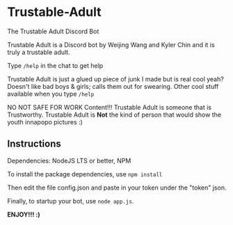 # Trustable-Adult
The Trustable Adult Discord Bot

Trustable Adult is a Discord bot by Weijing Wang and Kyler Chin and it is truly
a trustable adult.

Type ```/help``` in the chat to get help

Trustable Adult is just a glued up piece of junk I made but is real cool yeah?
Doesn't like bad boys & girls; calls them out for swearing.
Other cool stuff available when you type ```/help```

NO NOT SAFE FOR WORK Content!!! Trustable Adult is someone that is Trustworthy.
Trustable Adult is **Not** the kind of person that would show the youth
innapopo pictures :)

## Instructions

Dependencies: NodeJS LTS or better, NPM

To install the package dependencies, use ```npm install```

Then edit the file config.json and paste in your token under the "token" json.

Finally, to startup your bot, use ```node app.js```.

**ENJOY!!! :)**
